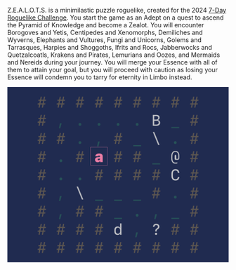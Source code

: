 Z.E.A.L.O.T.S. is a minimilastic puzzle roguelike, created for the 2024 [7-Day Roguelike
Challenge](https://itch.io/jam/7drl-challenge-2024). You start the game as an Adept on a quest to ascend
the Pyramid of Knowledge and become a Zealot. You will encounter Borogoves and Yetis, Centipedes and
Xenomorphs, Demiliches and Wyverns, Elephants and Vultures, Fungi and Unicorns, Golems and Tarrasques,
Harpies and Shoggoths, Ifrits and Rocs, Jabberwocks and Quetzalcoatls, Krakens and Pirates, Lemurians and
Oozes, and Mermaids and Nereids during your journey. You will merge your Essence with all of them to
attain your goal, but you will proceed with caution as losing your Essence will condemn you to tarry for
eternity in Limbo instead.

 ![Cover image for Z.E.A.L.O.T.S.](cover.png)
